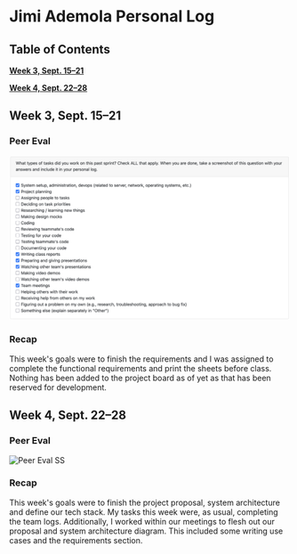 # Jimi Ademola Personal Log

## Table of Contents

**[Week 3, Sept. 15–21](#week-3-sept-1521)**

**[Week 4, Sept. 22–28](#week-4-sept-2228)**

## Week 3, Sept. 15–21

### Peer Eval

![Peer Eval SS](./log_images/personal_log_imgs/jimi_week3_log.png)

### Recap

This week's goals were to finish the requirements and I was assigned to complete the functional requirements and print the sheets before class. Nothing has been added to the project board as of yet as that has been reserved for development.

## Week 4, Sept. 22–28

### Peer Eval

![Peer Eval SS](./log_images/personal_log_imgs/jimi_week4_log.png)

### Recap

This week's goals were to finish the project proposal, system architecture and define our tech stack. My tasks this week were, as usual, completing the team logs. Additionally, I worked within our meetings to flesh out our proposal and system architecture diagram. This included some writing use cases and the requirements section.